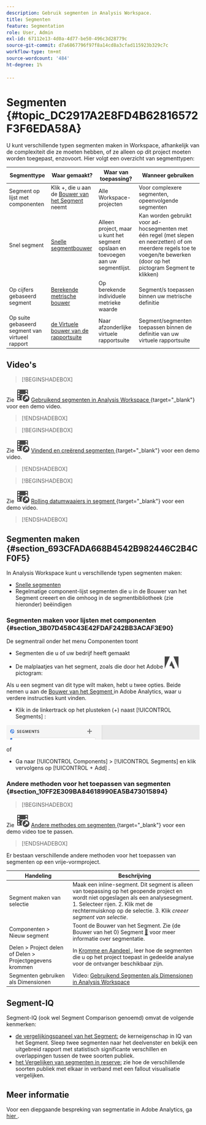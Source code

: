 ```yaml
---
description: Gebruik segmenten in Analysis Workspace.
title: Segmenten
feature: Segmentation
role: User, Admin
exl-id: 67112e13-4d0a-4d77-be50-496c3d28779c
source-git-commit: d7a6867796f97f8a14cd8a3cfad115923b329c7c
workflow-type: tm+mt
source-wordcount: '484'
ht-degree: 1%

---
```



# Segmenten {#topic_DC2917A2E8FD4B62816572F3F6EDA58A}

U kunt verschillende typen segmenten maken in Workspace, afhankelijk van de complexiteit die ze moeten hebben, of ze alleen op dit project moeten worden toegepast, enzovoort. Hier volgt een overzicht van segmenttypen:

| Segmenttype | Waar gemaakt? | Waar van toepassing? | Wanneer gebruiken |
| --- | --- | --- | --- |
| Segment op lijst met componenten | Klik +, die u aan de [ Bouwer van het Segment ](/help/components/segmentation/segmentation-workflow/seg-build.md) neemt | Alle Workspace-projecten | Voor complexere segmenten, opeenvolgende segmenten |
| Snel segment | [ Snelle segmentbouwer ](/help/analyze/analysis-workspace/components/segments/quick-segments.md) | Alleen project, maar u kunt het segment opslaan en toevoegen aan uw segmentlijst. | Kan worden gebruikt voor ad-hocsegmenten met één regel (met slepen en neerzetten) of om meerdere regels toe te voegen/te bewerken (door op het pictogram Segment te klikken) |
| Op cijfers gebaseerd segment | [ Berekende metrische bouwer ](https://experienceleague.adobe.com/docs/analytics/components/calculated-metrics/calcmetric-workflow/metrics-with-segments.html?lang=nl-NL) | Op berekende individuele metrieke waarde | Segment/s toepassen binnen uw metrische definitie |
| Op suite gebaseerd segment van virtueel rapport | [ de Virtuele bouwer van de rapportsuite ](https://experienceleague.adobe.com/docs/analytics/components/virtual-report-suites/vrs-workflow/vrs-create.html?lang=nl-NL) | Naar afzonderlijke virtuele rapportsuite | Segment/segmenten toepassen binnen de definitie van uw virtuele rapportsuite |

## Video&#39;s

>[!BEGINSHADEBOX]

Zie ![ VideoCheckedOut ](/help/assets/icons/VideoCheckedOut.svg) [ Gebruikend segmenten in Analysis Workspace ](https://video.tv.adobe.com/v/23977?quality=12&learn=on){target="_blank"} voor een demo video.

>[!ENDSHADEBOX]


>[!BEGINSHADEBOX]

Zie ![ VideoCheckedOut ](/help/assets/icons/VideoCheckedOut.svg) [ Vindend en creërend segmenten ](https://video.tv.adobe.com/v/334092?quality=12&learn=on){target="_blank"} voor een demo video.

>[!ENDSHADEBOX]


>[!BEGINSHADEBOX]

Zie ![ VideoCheckedOut ](/help/assets/icons/VideoCheckedOut.svg) [ Rolling datumwaaiers in segment ](https://video.tv.adobe.com/v/25403?quality=12&learn=on){target="_blank"} voor een demo video.

>[!ENDSHADEBOX]


## Segmenten maken {#section_693CFADA668B4542B982446C2B4CF0F5}

In Analysis Workspace kunt u verschillende typen segmenten maken:

* [Snelle segmenten](/help/analyze/analysis-workspace/components/segments/quick-segments.md)
* Regelmatige component-lijst segmenten die u in de Bouwer van het Segment creeert en die omhoog in de segmentbibliotheek (zie hieronder) beëindigen

### Segmenten maken voor lijsten met componenten {#section_3B07D458C43E42FDAF242BB3ACAF3E90}

De segmentrail onder het menu Componenten toont

* Segmenten die u of uw bedrijf heeft gemaakt
* De malplaatjes van het segment, zoals die door het Adobe ![ worden ondertekend AdobeLogoSmall ](/help/assets/icons/AdobeLogoSmall.svg) pictogram:


Als u een segment van dit type wilt maken, hebt u twee opties. Beide nemen u aan de [ Bouwer van het Segment ](/help/components/segmentation/segmentation-workflow/seg-build.md) in Adobe Analytics, waar u verdere instructies kunt vinden.

* Klik in de linkertrack op het plusteken (+) naast [!UICONTROL Segments] :

![](assets/create-seg.png)

of

* Ga naar [!UICONTROL Components] > [!UICONTROL Segments] en klik vervolgens op [!UICONTROL + Add] .


### Andere methoden voor het toepassen van segmenten {#section_10FF2E309BA84618990EA5B473015894}


>[!BEGINSHADEBOX]

Zie ![ VideoCheckedOut ](/help/assets/icons/VideoCheckedOut.svg) [ Andere methodes om segmenten ](https://video.tv.adobe.com/v/30994?quality=12&learn=on){target="_blank"} voor een demo video toe te passen.

>[!ENDSHADEBOX]

Er bestaan verschillende andere methoden voor het toepassen van segmenten op een vrije-vormproject.

| Handeling | Beschrijving |
|--- |--- |
| Segment maken van selectie | Maak een inline-segment. Dit segment is alleen van toepassing op het geopende project en wordt niet opgeslagen als een analysesegment. 1. Selecteer rijen.  2. Klik met de rechtermuisknop op de selectie.  3. Klik *creeer segment van selectie*. |
| Componenten > Nieuw segment | Toont de Bouwer van het Segment. Zie {de Bouwer van het 0} Segment [&#128279;](https://experienceleague.adobe.com/docs/analytics/components/segmentation/segmentation-workflow/seg-build.html?lang=nl-NL) voor meer informatie over segmentatie. |
| Delen > Project delen of Delen > Projectgegevens krommen | In [ Kromme en Aandeel ](https://experienceleague.adobe.com/docs/analytics/analyze/analysis-workspace/curate-share/curate.html?lang=nl-NL#concept_4A9726927E7C44AFA260E2BB2721AFC6), leer hoe de segmenten die u op het project toepast in gedeelde analyse voor de ontvanger beschikbaar zijn. |
| Segmenten gebruiken als Dimensionen | Video: [ Gebruikend Segmenten als Dimensionen in Analysis Workspace ](https://experienceleague.adobe.com/docs/analytics-learn/tutorials/analysis-workspace/applying-segments/using-segments-as-dimensions-in-analysis-workspace.html?lang=nl-NL) |

## Segment-IQ

Segment-IQ (ook wel Segment Comparison genoemd) omvat de volgende kenmerken:

* [ de vergelijkingspaneel van het Segment:](/help/analyze/analysis-workspace/c-panels/c-segment-comparison/segment-comparison.md) de kerneigenschap in IQ van het Segment. Sleep twee segmenten naar het deelvenster en bekijk een uitgebreid rapport met statistisch significante verschillen en overlappingen tussen de twee soorten publiek.
* [ het Vergelijken van segmenten in reserve:](/help/analyze/analysis-workspace/visualizations/fallout/compare-segments-fallout.md) zie hoe de verschillende soorten publiek met elkaar in verband met een fallout visualisatie vergelijken.

## Meer informatie

Voor een diepgaande bespreking van segmentatie in Adobe Analytics, ga [ hier ](/help/components/segmentation/seg-overview.md).
